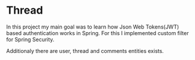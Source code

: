 # Thread

In this project my main goal was to learn how Json Web Tokens(JWT) based authentication works in Spring. For this I implemented custom filter for Spring Security. 

Additionaly there are user, thread and comments entities exists.

